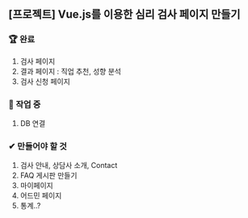 ## [프로젝트] Vue.js를 이용한 심리 검사 페이지 만들기

### 🏆 완료
1. 검사 페이지
2. 결과 페이지 : 직업 추천, 성향 분석
3. 검사 신청 페이지

### 📌 작업 중
1. DB 연결

### ✔ 만들어야 할 것
1. 검사 안내, 상담사 소개, Contact
2. FAQ 게시판 만들기
3. 마이페이지
4. 어드민 페이지
5. 통계..?

